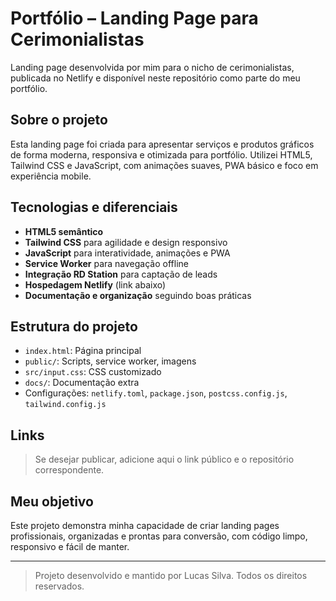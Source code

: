 # Portfólio – Landing Page para Cerimonialistas

Landing page desenvolvida por mim para o nicho de cerimonialistas, publicada no Netlify e disponível neste repositório como parte do meu portfólio.

## Sobre o projeto
Esta landing page foi criada para apresentar serviços e produtos gráficos de forma moderna, responsiva e otimizada para portfólio. Utilizei HTML5, Tailwind CSS e JavaScript, com animações suaves, PWA básico e foco em experiência mobile.

## Tecnologias e diferenciais
- **HTML5 semântico**
- **Tailwind CSS** para agilidade e design responsivo
- **JavaScript** para interatividade, animações e PWA
- **Service Worker** para navegação offline
- **Integração RD Station** para captação de leads
- **Hospedagem Netlify** (link abaixo)
- **Documentação e organização** seguindo boas práticas

## Estrutura do projeto
- `index.html`: Página principal
- `public/`: Scripts, service worker, imagens
- `src/input.css`: CSS customizado
- `docs/`: Documentação extra
- Configurações: `netlify.toml`, `package.json`, `postcss.config.js`, `tailwind.config.js`

## Links
> Se desejar publicar, adicione aqui o link público e o repositório correspondente.

## Meu objetivo
Este projeto demonstra minha capacidade de criar landing pages profissionais, organizadas e prontas para conversão, com código limpo, responsivo e fácil de manter.

---

> Projeto desenvolvido e mantido por Lucas Silva. Todos os direitos reservados.
